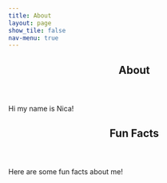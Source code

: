 ```yaml
---
title: About
layout: page
show_tile: false
nav-menu: true
---
```

<!-- Main -->
<div id="main">

<!-- One -->
<section id="one">
	<div class="inner">
		<header class="major">
			<h2>About</h2>
		</header>
		<p>Hi my name is Nica!</p>
	</div>
</section>

<!-- Two -->
<section id="two" class="spotlights">
	<section>
	<div class="content">
		<div class="inner">
			<header class="major">
				<h2>Fun Facts</h2>
			</header>
			<p>Here are some fun facts about me!</p>
		</div>
	</div>
	</section>
</section>
</div>
